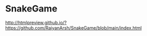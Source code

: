 # SnakeGame

http://htmlpreview.github.io/?https://github.com/RaiyanArsh/SnakeGame/blob/main/index.html
